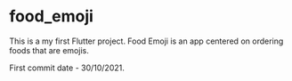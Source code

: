 # food_emoji

This is a my first Flutter project.
Food Emoji is an app centered on ordering foods that are emojis.

First commit date - 30/10/2021.
